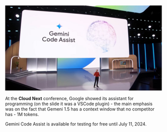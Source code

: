 <!--
date: 2024-04-11T21:19:35
photo: ![Photo](2024-04-11-21-19-35.jpg)


-->

![Photo](2024-04-11-21-19-35.jpg)

At the **Cloud Next**  conference, Google showed its assistant for programming (on the slide it was a VSCode plugin) - the main emphasis was on the fact that Gemeni 1.5 has a context window that no competitor has - 1M tokens.

Gemini Code Assist is available for testing for free until July 11, 2024.